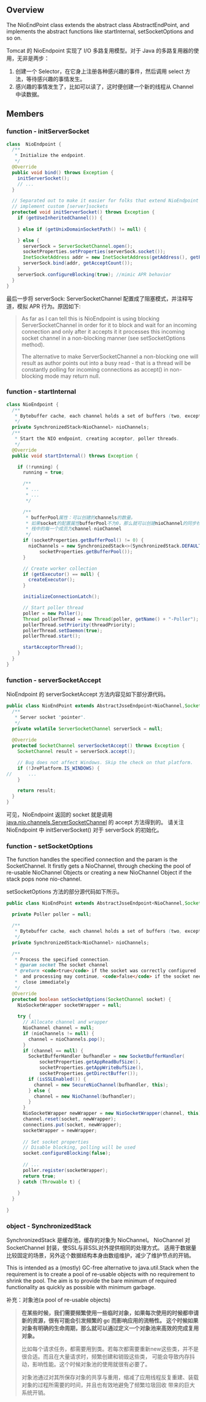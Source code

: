## Overview
The NioEndPoint class extends the abstract class AbstractEndPoint, and implements the abstract 
functions like startInternal, setSocketOptions and so on.

Tomcat 的 NioEndpoint 实现了 I/O 多路复用模型。对于 Java 的多路复用器的使用，无非是两步：
1. 创建一个 Selector，在它身上注册各种感兴趣的事件，然后调用 select 方法，等待感兴趣的事情发生。
2. 感兴趣的事情发生了，比如可以读了，这时便创建一个新的线程从 Channel 中读数据。

## Members
### function - initServerSocket
```java
class  NioEndpoint {
  /**
   * Initialize the endpoint.
   */
  @Override
  public void bind() throws Exception {
    initServerSocket();
    // ...
  }

  // Separated out to make it easier for folks that extend NioEndpoint to
  // implement custom [server]sockets
  protected void initServerSocket() throws Exception {
    if (getUseInheritedChannel()) {
      
    } else if (getUnixDomainSocketPath() != null) {

    } else {
      serverSock = ServerSocketChannel.open();
      socketProperties.setProperties(serverSock.socket());
      InetSocketAddress addr = new InetSocketAddress(getAddress(), getPortWithOffset());
      serverSock.bind(addr, getAcceptCount());
    }
    serverSock.configureBlocking(true); //mimic APR behavior
  }
}
```
最后一步将 serverSock: ServerSocketChannel 配置成了阻塞模式，并注释写道，模拟 APR 行为。原因如下:
> As far as I can tell this is NioEndpoint is using blocking ServerSocketChannel in order for 
> it to block and wait for an incoming connection and only after it accepts it it processes this 
> incoming socket channel in a non-blocking manner (see setSocketOptions method).
>
> The alternative to make ServerSocketChannel a non-blocking one will result as author points out 
> into a busy read - that is a thread will be constantly polling for incoming connections as 
> accept() in non-blocking mode may return null.

### function - startInternal
```java
class NioEndpoint {
  /**
   * Bytebuffer cache, each channel holds a set of buffers (two, except for SSL holds four)
   */
  private SynchronizedStack<NioChannel> nioChannels;
  /**
   * Start the NIO endpoint, creating acceptor, poller threads.
   */
  @Override
  public void startInternal() throws Exception {

    if (!running) {
      running = true;

      /**
       * ...
       * ...
       */

      /**
       * bufferPool属性：可以创建的channels的数量。
       * 如果socket的配置属性bufferPool不为0，那么就可以创建nioChannel的同步栈。
       * 栈中的每一个成员为channel-nioChannel
       */
      if (socketProperties.getBufferPool() != 0) {
        nioChannels = new SynchronizedStack<>(SynchronizedStack.DEFAULT_SIZE,
            socketProperties.getBufferPool());
      }

      // Create worker collection
      if (getExecutor() == null) {
        createExecutor();
      }

      initializeConnectionLatch();

      // Start poller thread
      poller = new Poller();
      Thread pollerThread = new Thread(poller, getName() + "-Poller");
      pollerThread.setPriority(threadPriority);
      pollerThread.setDaemon(true);
      pollerThread.start();

      startAcceptorThread();
    }
  }
}
```
### function - serverSocketAccept
NioEndpoint 的 serverSocketAccept 方法内容见如下部分源代码。
```java
public class NioEndPoint extends AbstractJsseEndpoint<NioChannel,SocketChannel> {
  /**
   * Server socket "pointer".
   */
  private volatile ServerSocketChannel serverSock = null;
  
  @Override
  protected SocketChannel serverSocketAccept() throws Exception {
    SocketChannel result = serverSock.accept();

    // Bug does not affect Windows. Skip the check on that platform.
    if (!JrePlatform.IS_WINDOWS) {
//      ...
    }

    return result;
  }
}
```
可见，NioEndpoint 返回的 socket 就是调用
[java.nio.channels.ServerSocketChannel](../common/sever_socket_channel.md) 的 accept 方法得到的。
请关注 NioEndpoint 中 initServerSocket() 对于 serverSock 的初始化。

### function - setSocketOptions
The function handles the specified connection and the param is the SocketChannel.
It firstly gets a NioChannel, through checking the pool of re-usable NioChannel Objects or creating
a new NioChannel Object if the stack pops none nio-channel.

setSocketOptions 方法的部分源代码如下所示。
```java
public class NioEndPoint extends AbstractJsseEndpoint<NioChannel,SocketChannel> {

  private Poller poller = null;

  /**
   * Bytebuffer cache, each channel holds a set of buffers (two, except for SSL holds four)
   */
  private SynchronizedStack<NioChannel> nioChannels;

  /**
   * Process the specified connection.
   * @param socket The socket channel
   * @return <code>true</code> if the socket was correctly configured
   *  and processing may continue, <code>false</code> if the socket needs to be
   *  close immediately
   */
  @Override
  protected boolean setSocketOptions(SocketChannel socket) {
    NioSocketWrapper socketWrapper = null;
    
    try {
      // Allocate channel and wrapper
      NioChannel channel = null;
      if (nioChannels != null) {
        channel = nioChannels.pop();
      }
      if (channel == null) {
        SocketBufferHandler bufhandler = new SocketBufferHandler(
            socketProperties.getAppReadBufSize(),
            socketProperties.getAppWriteBufSize(),
            socketProperties.getDirectBuffer());
        if (isSSLEnabled()) {
          channel = new SecureNioChannel(bufhandler, this);
        } else {
          channel = new NioChannel(bufhandler);
        }
      }
      NioSocketWrapper newWrapper = new NioSocketWrapper(channel, this);
      channel.reset(socket, newWrapper);
      connections.put(socket, newWrapper);
      socketWrapper = newWrapper;
      
      // Set socket properties
      // Disable blocking, polling will be used
      socket.configureBlocking(false);
      
      // ...
      poller.register(socketWrapper);
      return true;
    } catch (Throwable t) {
      
    }
  }
  
}
```
### object - SynchronizedStack<NioChannel>
SynchronizedStack<NioChannel> 是缓存池，缓存的对象为 NioChannel。
NioChannel 对 SocketChannel 封装，使SSL与非SSL对外提供相同的处理方式。
适用于数据量比较固定的场景，另外这个数据结构本身由数组维护，减少了维护节点的开销。

This is intended as a (mostly) GC-free alternative to java.util.Stack when the requirement is to
create a pool of re-usable objects with no requirement to shrink the pool. The aim is to provide the
bare minimum of required functionality as quickly as possible with minimum garbage.

补充：对象池(a pool of re-usable objects)

> **在某些时候，我们需要频繁使用一些临时对象，如果每次使用的时候都申请新的资源，很有可能会引发频繁的 gc 而影响应用的流畅性。
这个时候如果对象有明确的生命周期，那么就可以通过定义一个对象池来高效的完成复用对象。**
>
> 比如每个请求任务，都需要用到类。若每次都需要重新new这些类，并不是很合适。而且在大量请求时，频繁创建和销毁这些类，
可能会导致内存抖动，影响性能。这个时候对象池的使用就很有必要了。
>
> 对象池通过对其所保存对象的共享与重用，缩减了应用线程反复重建、装载对象的过程所需要的时间，并且也有效地避免了频繁垃圾回收
带来的巨大系统开销。